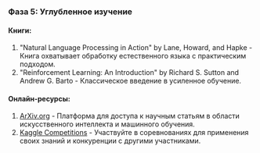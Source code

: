 ### Фаза 5: Углубленное изучение

#### Книги:
1. "Natural Language Processing in Action" by Lane, Howard, and Hapke - Книга охватывает обработку естественного языка с практическим подходом.
2. "Reinforcement Learning: An Introduction" by Richard S. Sutton and Andrew G. Barto - Классическое введение в усиленное обучение.

#### Онлайн-ресурсы:
1. [ArXiv.org](arxiv.org) - Платформа для доступа к научным статьям в области искусственного интеллекта и машинного обучения.
2. [Kaggle Competitions](https://www.kaggle.com/competitions) - Участвуйте в соревнованиях для применения своих знаний и конкуренции с другими участниками.